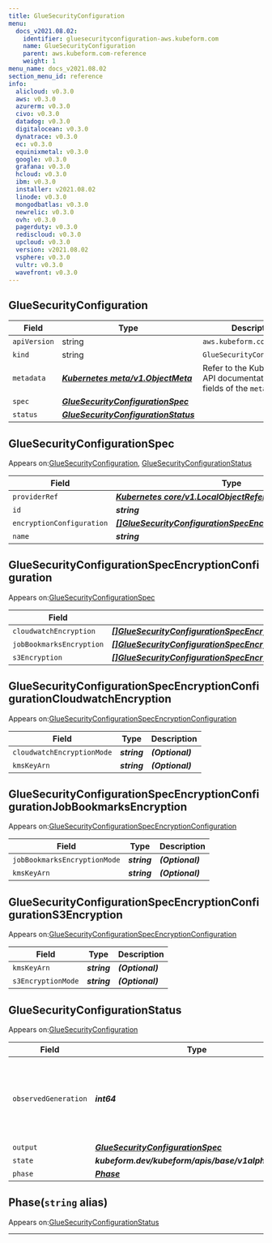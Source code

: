 ```yaml
---
title: GlueSecurityConfiguration
menu:
  docs_v2021.08.02:
    identifier: gluesecurityconfiguration-aws.kubeform.com
    name: GlueSecurityConfiguration
    parent: aws.kubeform.com-reference
    weight: 1
menu_name: docs_v2021.08.02
section_menu_id: reference
info:
  alicloud: v0.3.0
  aws: v0.3.0
  azurerm: v0.3.0
  civo: v0.3.0
  datadog: v0.3.0
  digitalocean: v0.3.0
  dynatrace: v0.3.0
  ec: v0.3.0
  equinixmetal: v0.3.0
  google: v0.3.0
  grafana: v0.3.0
  hcloud: v0.3.0
  ibm: v0.3.0
  installer: v2021.08.02
  linode: v0.3.0
  mongodbatlas: v0.3.0
  newrelic: v0.3.0
  ovh: v0.3.0
  pagerduty: v0.3.0
  rediscloud: v0.3.0
  upcloud: v0.3.0
  version: v2021.08.02
  vsphere: v0.3.0
  vultr: v0.3.0
  wavefront: v0.3.0
---
```


## GlueSecurityConfiguration
| Field | Type | Description |
| ------ | ----- | ----------- |
| `apiVersion` | string | `aws.kubeform.com/v1alpha1` |
|    `kind` | string | `GlueSecurityConfiguration` |
| `metadata` | ***[Kubernetes meta/v1.ObjectMeta](https://v1-18.docs.kubernetes.io/docs/reference/generated/kubernetes-api/v1.18/#objectmeta-v1-meta)***|Refer to the Kubernetes API documentation for the fields of the `metadata` field.|
| `spec` | ***[GlueSecurityConfigurationSpec](#gluesecurityconfigurationspec)***||
| `status` | ***[GlueSecurityConfigurationStatus](#gluesecurityconfigurationstatus)***||
## GlueSecurityConfigurationSpec

Appears on:[GlueSecurityConfiguration](#gluesecurityconfiguration), [GlueSecurityConfigurationStatus](#gluesecurityconfigurationstatus)

| Field | Type | Description |
| ------ | ----- | ----------- |
| `providerRef` | ***[Kubernetes core/v1.LocalObjectReference](https://v1-18.docs.kubernetes.io/docs/reference/generated/kubernetes-api/v1.18/#localobjectreference-v1-core)***||
| `id` | ***string***||
| `encryptionConfiguration` | ***[[]GlueSecurityConfigurationSpecEncryptionConfiguration](#gluesecurityconfigurationspecencryptionconfiguration)***||
| `name` | ***string***||
## GlueSecurityConfigurationSpecEncryptionConfiguration

Appears on:[GlueSecurityConfigurationSpec](#gluesecurityconfigurationspec)

| Field | Type | Description |
| ------ | ----- | ----------- |
| `cloudwatchEncryption` | ***[[]GlueSecurityConfigurationSpecEncryptionConfigurationCloudwatchEncryption](#gluesecurityconfigurationspecencryptionconfigurationcloudwatchencryption)***||
| `jobBookmarksEncryption` | ***[[]GlueSecurityConfigurationSpecEncryptionConfigurationJobBookmarksEncryption](#gluesecurityconfigurationspecencryptionconfigurationjobbookmarksencryption)***||
| `s3Encryption` | ***[[]GlueSecurityConfigurationSpecEncryptionConfigurationS3Encryption](#gluesecurityconfigurationspecencryptionconfigurations3encryption)***||
## GlueSecurityConfigurationSpecEncryptionConfigurationCloudwatchEncryption

Appears on:[GlueSecurityConfigurationSpecEncryptionConfiguration](#gluesecurityconfigurationspecencryptionconfiguration)

| Field | Type | Description |
| ------ | ----- | ----------- |
| `cloudwatchEncryptionMode` | ***string***| ***(Optional)*** |
| `kmsKeyArn` | ***string***| ***(Optional)*** |
## GlueSecurityConfigurationSpecEncryptionConfigurationJobBookmarksEncryption

Appears on:[GlueSecurityConfigurationSpecEncryptionConfiguration](#gluesecurityconfigurationspecencryptionconfiguration)

| Field | Type | Description |
| ------ | ----- | ----------- |
| `jobBookmarksEncryptionMode` | ***string***| ***(Optional)*** |
| `kmsKeyArn` | ***string***| ***(Optional)*** |
## GlueSecurityConfigurationSpecEncryptionConfigurationS3Encryption

Appears on:[GlueSecurityConfigurationSpecEncryptionConfiguration](#gluesecurityconfigurationspecencryptionconfiguration)

| Field | Type | Description |
| ------ | ----- | ----------- |
| `kmsKeyArn` | ***string***| ***(Optional)*** |
| `s3EncryptionMode` | ***string***| ***(Optional)*** |
## GlueSecurityConfigurationStatus

Appears on:[GlueSecurityConfiguration](#gluesecurityconfiguration)

| Field | Type | Description |
| ------ | ----- | ----------- |
| `observedGeneration` | ***int64***| ***(Optional)*** Resource generation, which is updated on mutation by the API Server.|
| `output` | ***[GlueSecurityConfigurationSpec](#gluesecurityconfigurationspec)***| ***(Optional)*** |
| `state` | ***kubeform.dev/kubeform/apis/base/v1alpha1.State***| ***(Optional)*** |
| `phase` | ***[Phase](#phase)***| ***(Optional)*** |
## Phase(`string` alias)

Appears on:[GlueSecurityConfigurationStatus](#gluesecurityconfigurationstatus)

---
